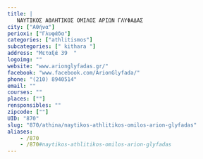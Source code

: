 ```yaml
---
title: |
   ΝΑΥΤΙΚΟΣ ΑΘΛΗΤΙΚΟΣ ΟΜΙΛΟΣ ΑΡΙΩΝ ΓΛΥΦΑΔΑΣ
city: ["Αθήνα"]
perioxi: ["Γλυφάδα"]
categories: ["athlitismos"]
subcategories: [" kithara "]
address: "Μεταξά 39  "
logoimg: ""
website: "www.arionglyfadas.gr/"
facebook: "www.facebook.com/ArionGlyfada/"
phone: "(210) 8940514"
email: ""
courses: ""
places: [""]
rensponsibles: ""
zipcode: [""]
UID: "870"
slug: "870/athina/naytikos-athlitikos-omilos-arion-glyfadas"
aliases:
    - /870
    - /870#naytikos-athlitikos-omilos-arion-glyfadas
---
```



